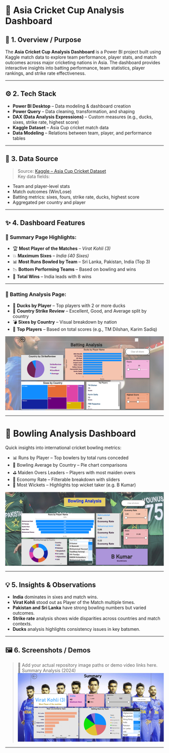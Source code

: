 # 🏏 Asia Cricket Cup Analysis Dashboard

## 📌 1. Overview / Purpose

The **Asia Cricket Cup Analysis Dashboard** is a Power BI project built using Kaggle match data to explore team performance, player stats, and match outcomes across major cricketing nations in Asia. The dashboard provides interactive insights into batting performance, team statistics, player rankings, and strike rate effectiveness.

---

## ⚙️ 2. Tech Stack

- **Power BI Desktop** – Data modeling & dashboard creation  
- **Power Query** – Data cleaning, transformation, and shaping  
- **DAX (Data Analysis Expressions)** – Custom measures (e.g., ducks, sixes, strike rate, highest score)  
- **Kaggle Dataset** – Asia Cup cricket match data  
- **Data Modeling** – Relations between team, player, and performance tables  

---

## 🧾 3. Data Source

> Source: [Kaggle – Asia Cup Cricket Dataset](https://www.kaggle.com/)  
Key data fields:
- Team and player-level stats  
- Match outcomes (Win/Lose)  
- Batting metrics: sixes, fours, strike rate, ducks, highest score  
- Aggregated per country and player  

---

## ✨ 4. Dashboard Features

### 🔹 Summary Page Highlights:
- 🏆 **Most Player of the Matches** – *Virat Kohli (3)*
- 💥 **Maximum Sixes** – *India (40 Sixes)*
- 📊 **Most Runs Bowled by Team** – Sri Lanka, Pakistan, India (Top 3)
- 📉 **Bottom Performing Teams** – Based on bowling and wins
- 🥇 **Total Wins** – India leads with 8 wins

---

### 🔹 Batting Analysis Page:
- 🧯 **Ducks by Player** – Top players with 2 or more ducks
- 🔄 **Country Strike Review** – Excellent, Good, and Average split by country
- 💣 **Sixes by Country** – Visual breakdown by nation
- 🧮 **Top Players** – Based on total scores (e.g., TM Dilshan, Karim Sadiq)

![Batting Analysis](https://github.com/shashireddyt8/-Asia-Cricket-Cup-Analysis-Dashboard/blob/main/Batting_Analysis.png?raw=true)

---

# 🎯 Bowling Analysis Dashboard

Quick insights into international cricket bowling metrics:

- 📊 Runs by Player – Top bowlers by total runs conceded
- 🥧 Bowling Average by Country – Pie chart comparisons
- ⛳ Maiden Overs Leaders – Players with most maiden overs
- 🧪 Economy Rate – Filterable breakdown with sliders
- 🎯 Most Wickets – Highlights top wicket taker (e.g. B Kumar)

![Bowling Analysis](https://github.com/shashireddyt8/-Asia-Cricket-Cup-Analysis-Dashboard/blob/main/Bowling_Analysis.png?raw=true)

---

## 💡 5. Insights & Observations

- **India** dominates in sixes and match wins.
- **Virat Kohli** stood out as Player of the Match multiple times.
- **Pakistan and Sri Lanka** have strong bowling numbers but varied outcomes.
- **Strike rate** analysis shows wide disparities across countries and match contexts.
- **Ducks** analysis highlights consistency issues in key batsmen.

---

## 🖼 6. Screenshots / Demos

> 🔗 Add your actual repository image paths or demo video links here.  
📝 Summary Analysis (2024)
![Summary Analysis](https://github.com/shashireddyt8/-Asia-Cricket-Cup-Analysis-Dashboard/blob/main/Summary_Analysis.png?raw=true)

---

